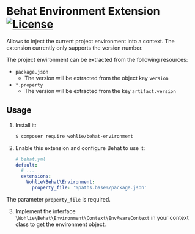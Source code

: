 # Behat Environment Extension [![License](https://img.shields.io/packagist/l/Wohlie/behat-environment.svg)](https://packagist.org/packages/Wohlie/behat-environment)

Allows to inject the current project environment into a context. The extension currently only supports the version
number.

The project environment can be extracted from the following resources:
  - `package.json`
    - The version will be extracted from the object key `version`
  - `*.property`
    - The version will be extracted from the key `artifact.version`

## Usage

1. Install it:
    
    ```bash
    $ composer require wohlie/behat-environment
    ```

2. Enable this extension and configure Behat to use it:
    
    ```yaml
    # behat.yml
    default:
      # ...
      extensions:
        Wohlie\Behat\Environment:
          property_file: '%paths.base%/package.json'
    ```
    
The parameter `property_file` is required.

3. Implement the interface `\Wohlie\Behat\Environment\Context\EnvAwareContext` in your context class to get the
environment object.